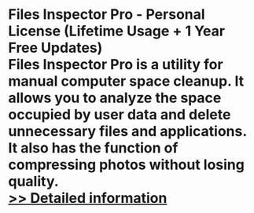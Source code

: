 # Files Inspector Pro - Personal License (Lifetime Usage + 1 Year Free Updates)<br />Files Inspector Pro is a utility for manual computer space cleanup. It allows you to analyze the space occupied by user data and delete unnecessary files and applications. It also has the function of compressing photos without losing quality.<br />[>> Detailed information](https://secure.shareit.com/shareit/product.html?productid=300947828&affiliateid=200057808)
